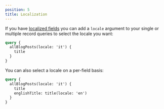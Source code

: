 ```yaml
---
position: 5
title: Localization
---
```


If you have [localized fields](/docs/introduction/localization/) you can add a `locale` argument to your single or multiple record queries to select the locale you want:

```graphql
query {
  allBlogPosts(locale: 'it') {
    title
  }
}
```

You can also select a locale on a per-field basis:

```graphql
query {
  allBlogPosts(locale: 'it') {
    title
    englishTitle: title(locale: 'en')
  }
}
```


